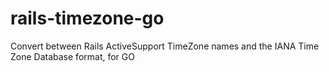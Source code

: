 rails-timezone-go
=================

Convert between Rails ActiveSupport TimeZone names and the IANA Time Zone Database format, for GO
